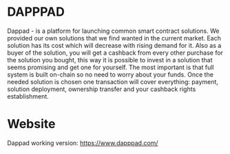 # DAPPPAD
Dappad - is a platform for launching common smart contract solutions. We provided our own solutions that we find wanted in the current market. Each solution has its cost which will decrease with rising demand for it. Also as a buyer of the solution, you will get a cashback from every other purchase for the solution you bought, this way it is possible to invest in a solution that seems promising and get one for yourself. The most important is that full system is built on-chain so no need to worry about your funds. Once the needed solution is chosen one transaction will cover everything: payment, solution deployment, ownership transfer and your cashback rights establishment.

# Website
Dappad working version: https://www.dapppad.com/
